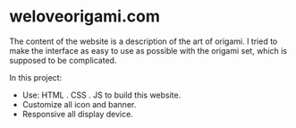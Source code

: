 # weloveorigami.com
  The content of the website is a description of the art of origami.
  I tried to make the interface as easy to use as possible with the origami set, which is supposed to be complicated.
  
  In this project: 
 - Use: HTML . CSS . JS to build this website.
 - Customize all icon and banner.
 - Responsive all display device.
  
